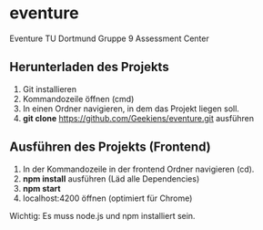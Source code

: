 # eventure

Eventure TU Dortmund Gruppe 9 Assessment Center

## Herunterladen des Projekts
1. Git installieren
2. Kommandozeile öffnen (cmd)
3. In einen Ordner navigieren, in dem das Projekt liegen soll.
4. **git clone** https://github.com/Geekiens/eventure.git ausführen


## Ausführen des Projekts (Frontend)
1. In der Kommandozeile in der frontend Ordner navigieren (cd).
2. **npm install** ausführen (Läd alle Dependencies)
3. **npm start**
4. localhost:4200 öffnen (optimiert für Chrome)

Wichtig: Es muss node.js und npm installiert sein.











